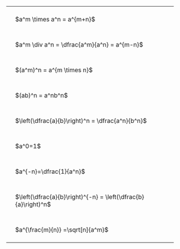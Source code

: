 ---
---

#  
<br>
<style type="text/css">
#T_a6b76 th.col_heading {
  text-align: left;
  font-size: 1em;
}
#T_a6b76 td {
  text-align: left;
  font-size: 1em;
  padding: 1.5em;
}
#T_a6b76_row0_col0, #T_a6b76_row1_col0, #T_a6b76_row2_col0, #T_a6b76_row3_col0, #T_a6b76_row4_col0, #T_a6b76_row5_col0, #T_a6b76_row6_col0, #T_a6b76_row7_col0, #T_a6b76_row8_col0 {
  width: 400px;
  white-space: pre-wrap;
}
</style>
<table id="T_a6b76">
  <thead>
  </thead>
  <tbody>
    <tr>
      <td id="T_a6b76_row0_col0" class="data row0 col0" >$a^m \times a^n = a^{m+n}$</td>
    </tr>
    <tr>
      <td id="T_a6b76_row1_col0" class="data row1 col0" >$a^m \div a^n = \dfrac{a^m}{a^n} = a^{m-n}$</td>
    </tr>
    <tr>
      <td id="T_a6b76_row2_col0" class="data row2 col0" >$(a^m)^n = a^{m \times n}$</td>
    </tr>
    <tr>
      <td id="T_a6b76_row3_col0" class="data row3 col0" >$(ab)^n = a^nb^n$</td>
    </tr>
    <tr>
      <td id="T_a6b76_row4_col0" class="data row4 col0" >$\left(\dfrac{a}{b}\right)^n = \dfrac{a^n}{b^n}$</td>
    </tr>
    <tr>
      <td id="T_a6b76_row5_col0" class="data row5 col0" >$a^0=1$</td>
    </tr>
    <tr>
      <td id="T_a6b76_row6_col0" class="data row6 col0" >$a^{-n}=\dfrac{1}{a^n}$</td>
    </tr>
    <tr>
      <td id="T_a6b76_row7_col0" class="data row7 col0" >$\left(\dfrac{a}{b}\right)^{-n} = \left(\dfrac{b}{a}\right)^n$</td>
    </tr>
    <tr>
      <td id="T_a6b76_row8_col0" class="data row8 col0" >$a^{\frac{m}{n}} =\sqrt[n]{a^m}$</td>
    </tr>
  </tbody>
</table>
